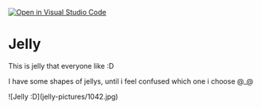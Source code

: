 [![Open in Visual Studio Code](https://classroom.github.com/assets/open-in-vscode-f059dc9a6f8d3a56e377f745f24479a46679e63a5d9fe6f495e02850cd0d8118.svg)](https://classroom.github.com/online_ide?assignment_repo_id=5692731&assignment_repo_type=AssignmentRepo)

<h1>Jelly</h1>
<p>This is jelly that everyone like :D</p>
<p>I have some shapes of jellys, until i feel confused which one i choose @_@</p>
![Jelly :D](jelly-pictures/1042.jpg)